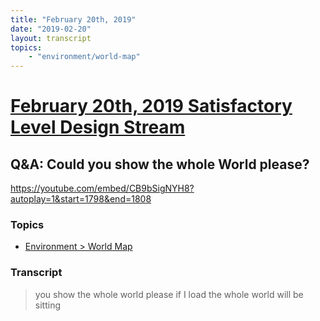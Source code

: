 ```yaml
---
title: "February 20th, 2019"
date: "2019-02-20"
layout: transcript
topics: 
    - "environment/world-map"
---
```

# [February 20th, 2019 Satisfactory Level Design Stream](../2019-02-20.md)
## Q&A: Could you show the whole World please?
https://youtube.com/embed/CB9bSigNYH8?autoplay=1&start=1798&end=1808
### Topics
* [Environment > World Map](../topics/environment/world-map.md)

### Transcript

> you show the whole world please if I
> load the whole world will be sitting
